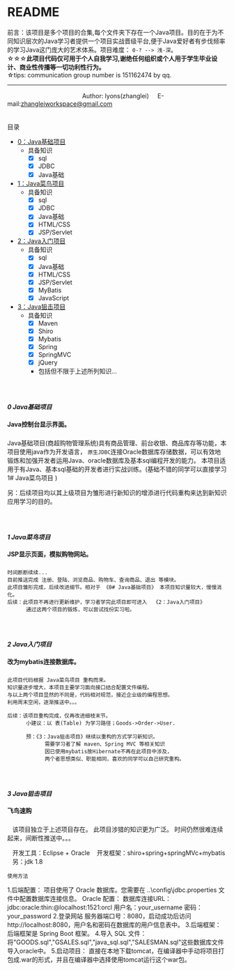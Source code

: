 README
===========================
前言：该项目是多个项目的合集,每个文件夹下存在一个Java项目。目的在于为不同知识层次的Java学习者提供一个项目实战晋级平台,便于Java爱好者有步伐频率的学习Java这门庞大的艺术体系。项目难度： `0-? --> 浅-深`。<br/>
☆☆☆<b>此项目代码仅可用于个人自我学习,谢绝任何组织或个人用于学生毕业设计、商业性传播等一切功利性行为。</b><br/>
☆tips: communication group number is 151162474 by qq.
****
　　　　　　　　　　　　         Author: lyons(zhanglei) &nbsp; &nbsp; E-mail:zhangleiworkspace@gmail.com                      
　　　　　　　　　　　　    



<a name="index"/>目录
* [0：Java基础项目](#project0)
    * 具备知识
         - [x] sql
         - [x] JDBC
         - [x] Java基础
* [1：Java菜鸟项目](#project1) 
    * 具备知识
         - [x] sql
         - [x] JDBC
         - [x] Java基础
         - [x] HTML/CSS
         - [x] JSP/Servlet
* [2：Java入门项目](#project2) 
    * 具备知识
         - [x] sql
         - [x] Java基础
         - [x] HTML/CSS
         - [x] JSP/Servlet
         - [x] MyBatis
         - [x] JavaScript
* [3：Java狙击项目](#project3) 
    * 具备知识
         - [x] Maven
         - [x] Shiro
         - [x] Mybatis
         - [x] Spring
         - [x] SpringMVC
         - [x] jQuery
         *   包括但不限于上述所列知识...


<br><br>


<a name="project0"/>___0 Java基础项目___
#### Java控制台显示界面。

###

  Java基础项目(商超购物管理系统)具有商品管理、前台收银、商品库存等功能，本项目使用java作为开发语言，
  `原生JDBC`连接Oracle数据库存储数据，可以有效地锻炼和加强开发者运用Java、oracle数据库及基本sql编程开发的能力。
  本项目适用于有Java、基本sql基础的开发者进行实战训练。(基础不错的同学可以直接学习 1# Java菜鸟项目 )

  另：后续项目均以其上级项目为雏形进行新知识的增添进行代码重构来达到新知识应用学习的目的。


<br><br>


<a name="project1"/>___1 Java菜鸟项目___
#### JSP显示页面，模拟购物网站。

###

    时间断断续续...
    目前推送完成 注册、登陆、浏览商品、购物车、查询商品、退出 等模块。
    此项目雏形完成，后续改进细节。相对于 《0# Java基础项目》 本项目知识量较大，慢慢消化。
    后续：此项目不再进行更新维护，学习者学完此项目即可进入  《2：Java入门项目》
          通过这两个项目的锻炼，可以尝试找份实习啦。


<br><br>


<a name="project2"/>___2 Java入门项目___
#### 改为mybatis连接数据库。

###

    此项目代码根据 Java菜鸟项目 重构而来。
    知识量逐步增大，本项目主要学习面向接口结合配置文件编程。
    与以上两个项目显然的不同是，代码相对规范，接近企业级的编程思想。
    利用周末空闲，逐渐推送中。。。
    
    后续：该项目重构完成，仅再改进细枝末节。
          小建议：以 表(Table) 为学习路径；Goods->Order->User.

          预：《3：Java狙击项目》继续以重构的方式学习新知识。
                需要学习者了解 maven、Spring MVC 等相关知识
                因已使用mybatis故Hibernate不再在此项目中涉及，
                两个者思想类似、职能相同，喜欢的同学可以自己研究重构。


<br><br>


<a name="project3"/>___3 Java狙击项目___
#### 飞鸟速购

###

    该项目独立于上述项目存在。
 	此项目涉猎的知识更为广泛。
 	时间仍然很难连续起来，间断性推送中。。。
    
    开发工具：Eclipse + Oracle
    开发框架：shiro+spring+springMVc+mybatis
    另：jdk 1.8

	使用方法
1.后端配置：
项目使用了 Oracle 数据库。您需要在 ..\config\jdbc.properties 文件中配置数据库连接信息。
Oracle 配置：
数据库连接URL：jdbc:oracle:thin:@localhost:1521:orcl
用户名：your_username
密码：your_password
2.登录网站
服务器端口号：8080，启动成功后访问 http://localhost:8080，用户名和密码在数据库的用户信息表中。
3.后端框架：
后端框架是 Spring Boot 框架。
4.导入 SQL 文件：
将"GOODS.sql","GSALES.sql","java_sql.sql","SALESMAN.sql"这些数据库文件导入oracle中。
5.启动项目：
直接在本地下载tomcat，在编译器中手动将项目打包成.war的形式，并且在编译器中选择使用tomcat运行这个war包。

